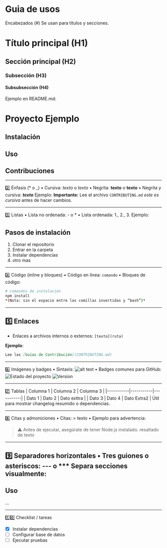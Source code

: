 # Guia de usos 

 Encabezados (#)
Se usan para títulos y secciones.

# Título principal (H1)

## Sección principal (H2)

### Subsección (H3)

#### Subsubsección (H4)

Ejemplo en README.md:
# Proyecto Ejemplo

## Instalación

## Uso

## Contribuciones
________________________________________
2️⃣ Énfasis (* o _)
•	Cursiva: *texto* o _texto_
•	Negrita: **texto** o __texto__
•	Negrita y cursiva: ***texto***
Ejemplo:
**Importante:** Lee el archivo `CONTRIBUTING.md`   _este es cursiva_ antes de hacer cambios.
________________________________________
3️⃣ Listas
•	Lista no ordenada: - o *
•	Lista ordenada: 1., 2., 3.
Ejemplo:

## Pasos de instalación

1. Clonar el repositorio
2. Entrar en la carpeta
3. Instalar dependencias
4. otro mas
________________________________________
4️⃣ Código (inline y bloques)
•	Código en línea: `comando`
•	Bloques de código:

```bash
# comandos de instalación
npm install
*(Nota: sin el espacio entre las comillas invertidas y “bash”)*
```

---

## 5️⃣ Enlaces

- Enlaces a archivos internos o externos: `[texto](ruta)`  

**Ejemplo**:
```markdown
Lee las [Guías de Contribución](CONTRIBUTING.md)
```
________________________________________
6️⃣ Imágenes y badges
•	Sintaxis: ![alt text](url)
•	Badges comunes para GitHub:
![Estado del proyecto](https://img.shields.io/badge/estado-beta-yellow)
![Version](https://img.shields.io/badge/version-1.0.0-blue)
________________________________________
7️⃣ Tablas
| Columna 1 | Columna 2 | Columna 3 |
|-----------|-----------|-----------|
| Dato 1    | Dato 2    | Dato exttra  |
| Dato 3    | Dato 4    | Dato Extra2  |
Útil para mostrar changelog resumido o dependencias.
________________________________________
8️⃣ Citas y admoniciones
•	Citas: > texto
•	Ejemplo para advertencia:
> ⚠️ Antes de ejecutar, asegúrate de tener Node.js instalado.
>  resaltado de texto
________________________________________
9️⃣ Separadores horizontales
•	Tres guiones o asteriscos: --- o ***
Separa secciones visualmente:
---

## Uso

...

________________________________________
1️⃣0️⃣ Checklist / tareas
- [x] Instalar dependencias
- [ ] Configurar base de datos
- [ ] Ejecutar pruebas
